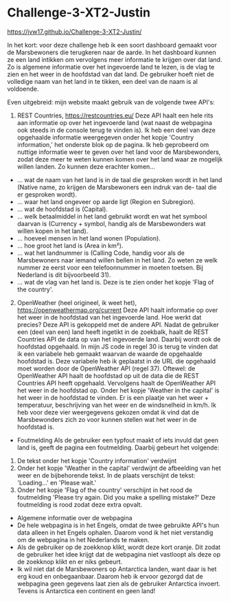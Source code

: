 # Challenge-3-XT2-Justin

https://jvw17.github.io/Challenge-3-XT2-Justin/

In het kort: voor deze challenge heb ik een soort dashboard gemaakt voor de Marsbewoners die terugkeren naar de aarde. In het dashboard kunnen ze een land intikken om vervolgens meer informatie te krijgen over dat land. Zo is algemene informatie over het ingevoerde land te lezen, is de vlag te zien en het weer in de hoofdstad van dat land. De gebruiker hoeft niet de volledige naam van het land in te tikken, een deel van de naam is al voldoende.

Even uitgebreid: mijn website maakt gebruik van de volgende twee API's:

1. REST Countries, https://restcountries.eu/
Deze API haalt een hele rits aan informatie op over het ingevoerde land (wat naast de webpagina ook steeds in de console terug te vinden is). Ik heb een deel van deze opgehaalde informatie weergegeven onder het kopje 'Country information,' het onderste blok op de pagina. Ik heb geprobeerd om nuttige informatie weer te geven over het land voor de Marsbewonders, zodat deze meer te weten kunnen komen over het land waar ze mogelijk willen landen. Zo kunnen deze erachter komen...
- ... wat de naam van het land is in de taal die gesproken wordt in het land (Native name, zo krijgen de Marsbewoners een indruk van de-  taal die er gesproken wordt).
- ... waar het land ongeveer op aarde ligt (Region en Subregion).
- ... wat de hoofdstad is (Capital).
- ... welk betaalmiddel in het land gebruikt wordt en wat het symbool daarvan is (Currency + symbol, handig als de Marsbewonders wat willen kopen in het land).
- ... hoeveel mensen in het land wonen (Population).
- ... hoe groot het land is (Area in km²).
- ... wat het landnummer is (Calling Code, handig voor als de Marsbewoners naar iemand willen bellen in het land. Zo weten ze welk nummer ze eerst voor een telefoonnummer in moeten toetsen. Bij Nederland is dit bijvoorbeeld 31).
- ... wat de vlag van het land is. Deze is te zien onder het kopje 'Flag of the country'.

2. OpenWeather (heel origineel, ik weet het), https://openweathermap.org/current
Deze API haalt informatie op over het weer in de hoofdstad van het ingevoerde land. Hoe werkt dat precies? Deze API is gekoppeld met de andere API. Nadat de gebruiker een (deel van een) land heeft ingetikt in de zoekbalk, haalt de REST Countries API de data op van het ingevoerde land. Daarbij wordt ook de hoofdstad opgehaald. In mijn JS code in regel 30 is terug te vinden dat ik een variabele heb gemaakt waarvan de waarde de opgehaalde hoofdstad is. Deze variabele heb ik geplaatst in de URL die opgehaald moet worden door de OpenWeather API (regel 37). Oftewel: de OpenWeather API haalt de hoofdstad op uit de data die de REST Countries API heeft opgehaald. Vervolgens haalt de OpenWeather API het weer in de hoofdstad op.
Onder het kopje 'Weather in the capital' is het weer in de hoofdstad te vinden. Er is een plaatje van het weer + temperatuur, beschrijving van het weer en de windsnelheid in km/h. Ik heb voor deze vier weergegevens gekozen omdat ik vind dat de Marsbewonders zich zo voor kunnen stellen wat het weer in de hoofdstad is.

- Foutmelding
Als de gebruiker een typfout maakt of iets invuld dat geen land is, geeft de pagina een foutmelding. Daarbij gebeurt het volgende:
1. De tekst onder het kopje 'Country information' verdwijnt
2. Onder het kopje 'Weather in the capital' verdwijnt de afbeelding van het weer en de bijbehorende tekst. In de plaats verschijnt de tekst: 'Loading...' en 'Please wait.'
3. Onder het kopje 'Flag of the country' verschijnt in het rood de foutmelding 'Please try again. Did you make a spelling mistake?' Deze foutmelding is rood zodat deze extra opvalt.

- Algemene informatie over de webpagina
- De hele webpagina is in het Engels, omdat de twee gebruikte API's hun data alleen in het Engels ophalen. Daarom vond ik het niet verstandig om de webpagina in het Nederlands te maken.
- Als de gebruiker op de zoekknop klikt, wordt deze kort oranje. Dit zodat de gebruiker het idee krijgt dat de webpagina niet vastloopt als deze op de zoekknop klikt en er niks gebeurt.
- Ik wil niet dat de Marsbewoners op Antarctica landen, want daar is het erg koud en onbegaanbaar. Daarom heb ik ervoor gezorgd dat de webpagina geen gegevens laat zien als de gebruiker Antarctica invoert. Tevens is Antarctica een continent en geen land!

